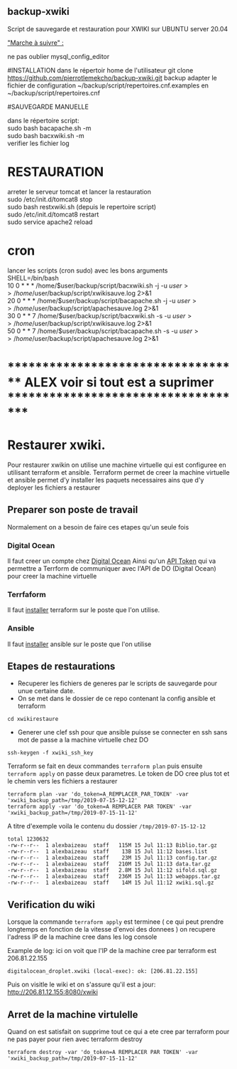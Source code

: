 ## backup-xwiki
Script de sauvegarde et restauration pour XWIKI sur UBUNTU server 20.04

["Marche à suivre" :](https://sifklic.sif-revetement.com/xwiki/bin/view/P05%20GERER%20LES%20RESSOURCES/Informatiser/installation%20XWIKI%20sif/)

ne pas oublier  mysql_config_editor

#INSTALLATION
dans le répertoir home de l'utilisateur
git clone https://github.com/pierrotlemekcho/backup-xwiki.git backup
adapter le fichier de configuration ~/backup/script/repertoires.cnf.examples en ~/backup/script/repertoires.cnf

#SAUVEGARDE MANUELLE

dans le répertoire script:  
sudo bash bacapache.sh -m  
sudo bash bacxwiki.sh -m  
verifier les fichier log  

# RESTAURATION

arreter le serveur tomcat et lancer la restauration  
sudo /etc/init.d/tomcat8 stop  
sudo bash restxwiki.sh (depuis le repertoire script)  
sudo /etc/init.d/tomcat8 restart  
sudo service apache2 reload  

# cron
lancer les scripts (cron sudo) avec les bons arguments  
SHELL=/bin/bash  
10 0 * * * /home/$user/backup/script/bacxwiki.sh -j -u $user >> /home/$user/backup/script/xwikisauve.log 2>&1  
20 0 * * * /home/$user/backup/script/bacapache.sh -j -u $user >> /home/$user/backup/script/apachesauve.log 2>&1  
30 0 * * 7 /home/$user/backup/script/bacxwiki.sh -s -u $user >> /home/$user/backup/script/xwikisauve.log 2>&1  
50 0 * * 7 /home/$user/backup/script/bacapache.sh -s -u $user >> /home/$user/backup/script/apachesauve.log 2>&1  

# **********************************   ALEX voir si tout est a suprimer ***********************************

# Restaurer xwiki.

Pour restaurer xwikin on utilise une machine virtuelle qui est configuree en utilisant terraform et ansible.
Terraform permet de creer la machine virtuelle et ansible permet d'y installer les paquets necessaires ains que d'y deployer les fichiers a restaurer

## Preparer son poste de travail
Normalement on a besoin de faire ces etapes qu'un seule fois

### Digital Ocean
Il faut creer un compte chez [Digital Ocean](https://www.digitalocean.com/)
Ainsi qu'un [API Token](https://www.digitalocean.com/docs/api/create-personal-access-token/) qui va permettre a Terrform de communiquer avec l'API de DO (Digital Ocean) pour creer la machine virtuelle

### Terrfaform
Il faut [installer](https://learn.hashicorp.com/terraform/getting-started/install.html) terraform sur le poste que l'on utilise.

### Ansible
Il faut [installer](https://docs.ansible.com/ansible/latest/installation_guide/intro_installation.html#latest-releases-via-apt-ubuntu) ansible sur le poste que l'on utilise

## Etapes de restaurations

- Recuperer les fichiers de generes par le scripts de sauvegarde pour unue certaine date.
- On se met dans le dossier de ce repo contenant la config ansible et terraform

```
cd xwikirestaure
```
- Generer une clef ssh pour que ansible puisse se connecter en ssh sans mot de passe a la machine virtuelle chez DO
```
ssh-keygen -f xwiki_ssh_key
```
Terraform se fait en deux commandes `terraform plan` puis ensuite `terraform apply` on passe deux parametres. Le token de DO cree plus tot et le chemin vers les fichiers a restaurer
```
terraform plan -var 'do_token=A_REMPLACER_PAR_TOKEN' -var 'xwiki_backup_path=/tmp/2019-07-15-12-12'
terraform apply -var 'do_token=A REMPLACER PAR TOKEN' -var 'xwiki_backup_path=/tmp/2019-07-15-11-12'
```

A titre d'exemple voila le contenu du dossier `/tmp/2019-07-15-12-12`
```
total 1230632
-rw-r--r--  1 alexbaizeau  staff   115M 15 Jul 11:13 Biblio.tar.gz
-rw-r--r--  1 alexbaizeau  staff    13B 15 Jul 11:12 bases.list
-rw-r--r--  1 alexbaizeau  staff    23M 15 Jul 11:13 config.tar.gz
-rw-r--r--  1 alexbaizeau  staff   210M 15 Jul 11:13 data.tar.gz
-rw-r--r--  1 alexbaizeau  staff   2.8M 15 Jul 11:12 sifold.sql.gz
-rw-r--r--  1 alexbaizeau  staff   236M 15 Jul 11:13 webapps.tar.gz
-rw-r--r--  1 alexbaizeau  staff    14M 15 Jul 11:12 xwiki.sql.gz
```

## Verification du wiki

Lorsque la commande `terraform apply` est terminee ( ce qui peut prendre longtemps en fonction de la vitesse d'envoi des donnees ) on recupere l'adress IP de la machine cree dans les log console 

Example de log: ici on voit que l'IP de la machine cree par terraform est  206.81.22.155
```
digitalocean_droplet.xwiki (local-exec): ok: [206.81.22.155]
```

Puis on visitle le wiki et on s'assure qu'il est a jour: http://206.81.12.155:8080/xwiki

## Arret de la machine virtulelle

Quand on est satisfait on supprime tout ce qui a ete cree par terraform pour ne pas payer pour rien avec terraform destroy
```
terraform destroy -var 'do_token=A REMPLACER PAR TOKEN' -var 'xwiki_backup_path=/tmp/2019-07-15-11-12'
```
